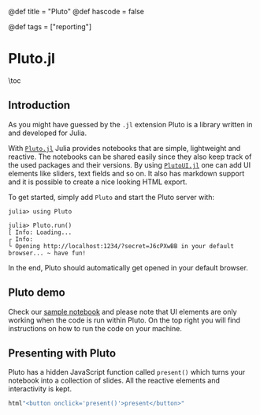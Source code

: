 @def title = "Pluto"
@def hascode = false

@def tags = ["reporting"]

# Pluto.jl

\toc

## Introduction

As you might have guessed by the `.jl` extension Pluto is a library written in and developed for Julia.

With [`Pluto.jl`](https://github.com/fonsp/Pluto.jl) Julia provides notebooks that are simple, lightweight and reactive. The notebooks can be shared easily since they also keep track of the used packages and their versions. By using [`PlutoUI.jl`](https://github.com/JuliaPluto/PlutoUI.jl) one can add UI elements like sliders, text fields and so on. It also has markdown support and it is possible to create a nice looking HTML export.

To get started, simply add `Pluto` and start the Pluto server with:

```julia-repl
julia> using Pluto

julia> Pluto.run()
[ Info: Loading...
┌ Info:
└ Opening http://localhost:1234/?secret=J6cPXwBB in your default browser... ~ have fun!
```

In the end, Pluto should automatically get opened in your default browser.

## Pluto demo

Check our [sample notebook](/notebooks/html/pluto_example.jl/) and please note that UI elements are only working when the code is run within Pluto. On the top right you will find instructions on how to run the code on your machine.

## Presenting with Pluto

Pluto has a hidden JavaScript function called `present()` which turns your notebook into a collection of slides. All the reactive elements and interactivity is kept.

```julia
html"<button onclick='present()'>present</button>"
```
